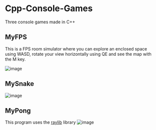 # Cpp-Console-Games

Three console games made in C++

## MyFPS

This is a FPS room simulator where you can explore an enclosed space using WASD, rotate your view horizontally using QE and see the map with the M key.

![image](https://github.com/user-attachments/assets/23f8e4db-9299-44b1-ab93-a21096ac44a4)

## MySnake

![image](https://github.com/user-attachments/assets/041e7728-bf94-4363-a893-416deedf02dd)

## MyPong

This program uses the [raylib](https://www.raylib.com/) library
![image](https://github.com/user-attachments/assets/c7e052f1-19de-41ff-985c-84ebd6e30861)
